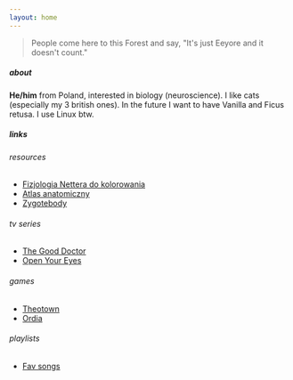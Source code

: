 ```yaml
---
layout: home
---
```


> People come here to this Forest and say, "It's just Eeyore and it doesn't count."

##### about
**He/him** from Poland, interested in biology (neuroscience).
I like cats (especially my 3 british ones).
In the future I want to have Vanilla and Ficus retusa.
I use Linux btw.

##### links

###### resources
* [Fizjologia Nettera do kolorowania](https://edraurban.pl/ksiazka/fizjologia-nettera-do-kolorowania)
* [Atlas anatomiczny](https://www.nowaera.pl/atlas-anatomiczny-tajemnice-ciala-miekka-oprawa,sku-007068)
* [Zygotebody](https://zygotebody.com)

###### tv series
* [The Good Doctor](https://viaplay.pl/series/good-doctor-the)
* [Open Your Eyes](https://www.netflix.com/pl/title/81135995)

###### games
* [Theotown](https://hi.theotown.com)
* [Ordia](https://loju.co.uk/ordia.html)

###### playlists
* [Fav songs](https://www.youtube.com/playlist?list=PLfySUHJged47bhlZA74GV8W0mpIePs2tu)
